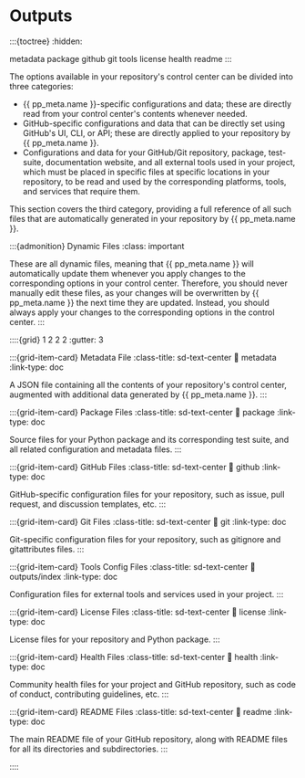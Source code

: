 # Outputs

:::{toctree}
:hidden:

metadata
package
github
git
tools
license
health
readme
:::


The options available in your repository's control center can be divided into three categories:
- {{ pp_meta.name }}-specific configurations and data; these are directly read from your
  control center's contents whenever needed.
- GitHub-specific configurations and data that can be directly set using GitHub's UI, CLI, or API;
  these are directly applied to your repository by {{ pp_meta.name }}.
- Configurations and data for your GitHub/Git repository, package, test-suite, documentation website,
  and all external tools used in your project, which must be placed in specific files
  at specific locations in your repository, to be read and used by the corresponding
  platforms, tools, and services that require them.

This section covers the third category, providing a full reference of all such files
that are automatically generated in your repository by {{ pp_meta.name }}.


:::{admonition} Dynamic Files
:class: important

These are all dynamic files, meaning that {{ pp_meta.name }} will automatically
update them whenever you apply changes to the corresponding options in your control center.
Therefore, you should never manually edit these files, as your changes will be overwritten
by {{ pp_meta.name }} the next time they are updated. Instead, you should always
apply your changes to the corresponding options in the control center.
:::


::::{grid} 1 2 2 2
:gutter: 3

:::{grid-item-card} Metadata File
:class-title: sd-text-center
:link: metadata
:link-type: doc

A JSON file containing all the contents of your repository's control center,
augmented with additional data generated by {{ pp_meta.name }}.
:::

:::{grid-item-card} Package Files
:class-title: sd-text-center
:link: package
:link-type: doc

Source files for your Python package and its corresponding test suite,
and all related configuration and metadata files.
:::

:::{grid-item-card} GitHub Files
:class-title: sd-text-center
:link: github
:link-type: doc

GitHub-specific configuration files for your repository,
such as issue, pull request, and discussion templates, etc. 
:::

:::{grid-item-card} Git Files
:class-title: sd-text-center
:link: git
:link-type: doc

Git-specific configuration files for your repository,
such as gitignore and gitattributes files.
:::

:::{grid-item-card} Tools Config Files
:class-title: sd-text-center
:link: outputs/index
:link-type: doc

Configuration files for external tools and services used in your project.
:::

:::{grid-item-card} License Files
:class-title: sd-text-center
:link: license
:link-type: doc

License files for your repository and Python package.
:::

:::{grid-item-card} Health Files
:class-title: sd-text-center
:link: health
:link-type: doc

Community health files for your project and GitHub repository,
such as code of conduct, contributing guidelines, etc.
:::

:::{grid-item-card} README Files
:class-title: sd-text-center
:link: readme
:link-type: doc

The main README file of your GitHub repository,
along with README files for all its directories and subdirectories.
:::

::::
